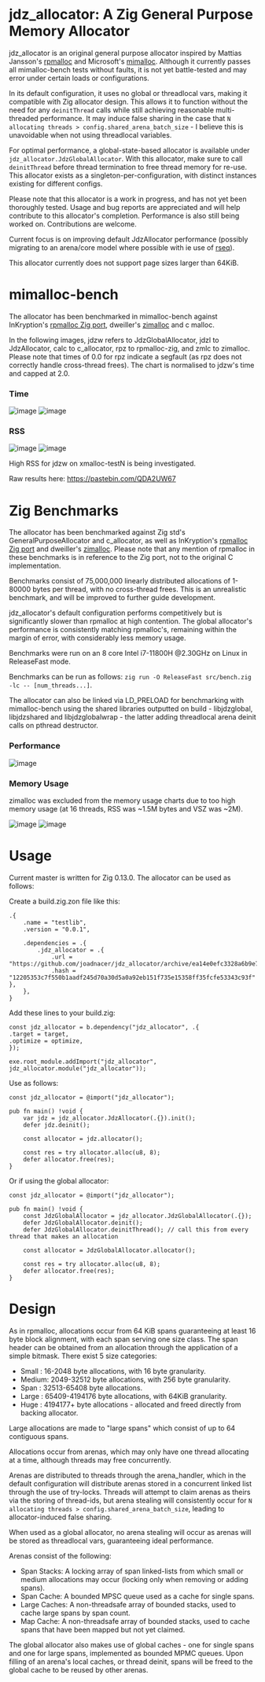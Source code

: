 # jdz_allocator: A Zig General Purpose Memory Allocator
jdz_allocator is an original general purpose allocator inspired by Mattias Jansson's [rpmalloc](https://github.com/mjansson/rpmalloc) and Microsoft's [mimalloc](https://github.com/microsoft/mimalloc). Although it currently passes all mimalloc-bench tests without faults, it is not yet battle-tested and may error under certain loads or configurations.

In its default configuration, it uses no global or threadlocal vars, making it compatible with Zig allocator design. This allows it to function without the need for any `deinitThread` calls while still achieving reasonable multi-threaded performance. It may induce false sharing in the case that `N allocating threads > config.shared_arena_batch_size` - I believe this is unavoidable when not using threadlocal variables.

For optimal performance, a global-state-based allocator is available under `jdz_allocator.JdzGlobalAllocator`. With this allocator, make sure to call `deinitThread` before thread termination to free thread memory for re-use. This allocator exists as a singleton-per-configuration, with distinct instances existing for different configs.

Please note that this allocator is a work in progress, and has not yet been thoroughly tested. Usage and bug reports are appreciated and will help contribute to this allocator's completion. Performance is also still being worked on. Contributions are welcome.

Current focus is on improving default JdzAllocator performance (possibly migrating to an arena/core model where possible with ie use of [rseq](https://google.github.io/tcmalloc/rseq.html)).

This allocator currently does not support page sizes larger than 64KiB.

# mimalloc-bench
The allocator has been benchmarked in mimalloc-bench against InKryption's [rpmalloc Zig port](https://github.com/InKryption/rpmalloc-zig-port), dweiller's [zimalloc](https://github.com/dweiller/zimalloc) and c malloc.

In the following images, jdzw refers to JdzGlobalAllocator, jdzl to JdzAllocator, calc to c_allocator, rpz to rpmalloc-zig, and zmlc to zimalloc. Please note that times of 0.0 for rpz indicate a segfault (as rpz does not correctly handle cross-thread frees). The chart is normalised to jdzw's time and capped at 2.0.

### Time
![image](https://i.imgur.com/6CHHwku.png)
![image](https://i.imgur.com/pzWlAxa.png)
### RSS
![image](https://i.imgur.com/sxspFLm.png)
![image](https://i.imgur.com/WtO0gMR.png)

High RSS for jdzw on xmalloc-testN is being investigated.

Raw results here: https://pastebin.com/QDA2UW67

# Zig Benchmarks
The allocator has been benchmarked against Zig std's GeneralPurposeAllocator and c_allocator, as well as InKryption's [rpmalloc Zig port](https://github.com/InKryption/rpmalloc-zig-port) and dweiller's [zimalloc](https://github.com/dweiller/zimalloc). Please note that any mention of rpmalloc in these benchmarks is in reference to the Zig port, not to the original C implementation.

Benchmarks consist of 75,000,000 linearly distributed allocations of 1-80000 bytes per thread, with no cross-thread frees. This is an unrealistic benchmark, and will be improved to further guide development.

jdz_allocator's default configuration performs competitively but is significantly slower than rpmalloc at high contention. The global allocator's performance is consistently matching rpmalloc's, remaining within the margin of error, with considerably less memory usage.

Benchmarks were run on an 8 core Intel i7-11800H @2.30GHz on Linux in ReleaseFast mode.

Benchmarks can be run as follows: `zig run -O ReleaseFast src/bench.zig -lc -- [num_threads...]`.

The allocator can also be linked via LD_PRELOAD for benchmarking with mimalloc-bench using the shared libraries outputted on build - libjdzglobal, libjdzshared and libjdzglobalwrap - the latter adding threadlocal arena deinit calls on pthread destructor.

### Performance
![image](https://i.imgur.com/X93jgs2.png)
### Memory Usage
zimalloc was excluded from the memory usage charts due to too high memory usage (at 16 threads, RSS was ~1.5M bytes and VSZ was ~2M).

![image](https://i.imgur.com/h0MpuMP.png)
![image](https://i.imgur.com/MINQn7b.png)

# Usage
Current master is written for Zig 0.13.0. The allocator can be used as follows:

Create a build.zig.zon file like this:
```zig
.{
    .name = "testlib",
    .version = "0.0.1",

    .dependencies = .{
        .jdz_allocator = .{
            .url = "https://github.com/joadnacer/jdz_allocator/archive/ea14e0efc3328a6b9e7dd53bb91b9eec2efe3f96.tar.gz",
            .hash = "12205353c7f550b1aadf245d70a30d5a0a92eb151f735e15358ff35fcfe53343c93f" },
    },
}

```

Add these lines to your build.zig:
```zig
const jdz_allocator = b.dependency("jdz_allocator", .{
.target = target,
.optimize = optimize,
});

exe.root_module.addImport("jdz_allocator", jdz_allocator.module("jdz_allocator"));
```

Use as follows:
```zig
const jdz_allocator = @import("jdz_allocator");

pub fn main() !void {
    var jdz = jdz_allocator.JdzAllocator(.{}).init();
    defer jdz.deinit();

    const allocator = jdz.allocator();

    const res = try allocator.alloc(u8, 8);
    defer allocator.free(res);
}
```

Or if using the global allocator:
```zig
const jdz_allocator = @import("jdz_allocator");

pub fn main() !void {
    const JdzGlobalAllocator = jdz_allocator.JdzGlobalAllocator(.{});
    defer JdzGlobalAllocator.deinit();
    defer JdzGlobalAllocator.deinitThread(); // call this from every thread that makes an allocation

    const allocator = JdzGlobalAllocator.allocator();

    const res = try allocator.alloc(u8, 8);
    defer allocator.free(res);
}
```

# Design
As in rpmalloc, allocations occur from 64 KiB spans guaranteeing at least 16 byte block alignment, with each span serving one size class. The span header can be obtained from an allocation through the application of a simple bitmask.
There exist 5 size categories:
<ul>
  <li>Small : 16-2048 byte allocations, with 16 byte granularity.</li>
  <li>Medium: 2049-32512 byte allocations, with 256 byte granularity.</li>
  <li>Span  : 32513-65408 byte allocations.</li>
  <li>Large : 65409-4194176 byte allocations, with 64KiB granularity.</li>
  <li>Huge  : 4194177+ byte allocations - allocated and freed directly from backing allocator.</li>
</ul>

Large allocations are made to "large spans" which consist of up to 64 contiguous spans.

Allocations occur from arenas, which may only have one thread allocating at a time, although threads may free concurrently.

Arenas are distributed to threads through the arena_handler, which in the default configuration will distribute arenas stored in a concurrent linked list through the use of try-locks. Threads will attempt to claim arenas as theirs via the storing of thread-ids, but arena stealing will consistently occur for `N allocating threads > config.shared_arena_batch_size`, leading to allocator-induced false sharing.

When used as a global allocator, no arena stealing will occur as arenas will be stored as threadlocal vars, guaranteeing ideal performance.

Arenas consist of the following:
<ul>
  <li>Span Stacks: A locking array of span linked-lists from which small or medium allocations may occur (locking only when removing or adding spans).</li>
  <li>Span Cache: A bounded MPSC queue used as a cache for single spans.</li>
  <li>Large Caches: A non-threadsafe array of bounded stacks, used to cache large spans by span count.</li>
  <li>Map Cache: A non-threadsafe array of bounded stacks, used to cache spans that have been mapped but not yet claimed.</li>
</ul>

The global allocator also makes use of global caches - one for single spans and one for large spans, implemented as bounded MPMC queues. Upon filling of an arena's local caches, or thread deinit, spans will be freed to the global cache to be reused by other arenas.
